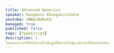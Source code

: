 ```yaml
---
title: Advanced Generics
speaker: Kongkeit Khunpanitchote
youtube: vMWpCWoKotQ
managed: true
published: false
tags: [typescript]
description: |
โดยเฉพาะเวลาใช้กับโครงสร้างข้อมูลที่มีขนาดใหญ่และมีการเปลี่ยนแปลงบ่อย
---
```

